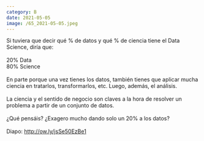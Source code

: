 ```yaml
--- 
category: B 
date: 2021-05-05 
image: /65_2021-05-05.jpeg 
--- 
```


Si tuviera que decir qué % de datos y qué % de ciencia tiene el Data Science, diría que:<br><br>20% Data<br>80% Science<br><br>En parte porque una vez tienes los datos, también tienes que aplicar mucha ciencia en tratarlos, transformarlos, etc. Luego, además, el análisis. <br><br>La ciencia y el sentido de negocio son claves a la hora de resolver un problema a partir de un conjunto de datos. <br><br>¿Qué pensáis? ¿Exagero mucho dando solo un 20% a los datos?<br><br>Diapo: http://ow.ly/jsSe50EzBe1